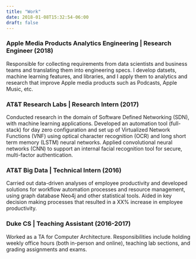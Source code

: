 ```yaml
---
title: "Work"
date: 2018-01-08T15:32:54-06:00
draft: false
---
```


### Apple Media Products Analytics Engineering | Research Engineer (2018)

Responsible for collecting requirements from data scientists and business teams and translating them into engineering specs. I develop datsets, machine learning features, and libraries, and I apply them to analytics and research that improve Apple media products such as Podcasts, Apple Music, etc. 

### AT&T Research Labs | Research Intern (2017)

Conducted research in the domain of Software Defined Networking (SDN), with machine learning applications. Developed an automation tool (full-stack) for day zero configuration and set up of Virtualized Network Functions (VNF) using optical character recognition (OCR) and long short term memory (LSTM) neural networks. Applied convolutional neural networks (CNN) to support an internal facial recognition tool for secure, multi-factor authentication.

### AT&T Big Data | Technical Intern (2016)

Carried out data-driven analyses of employee productivity and developed solutions for workflow automation processes and resource management, using graph database Neo4j and other statistical tools. Aided in key decision making processes that resulted in a XX% increase in employee productivity.

### Duke CS | Teaching Assistant (2016-2017)

Worked as a TA for Computer Architecture. Responsibilities include holding weekly office hours (both in-person and online), teaching lab sections, and grading assignments and exams. 